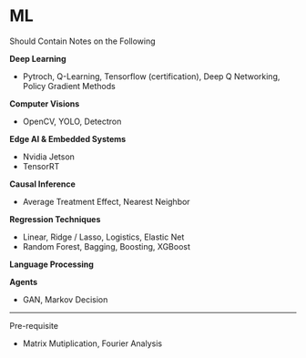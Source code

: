 # ML
Should Contain Notes on the Following

**Deep Learning**
- Pytroch, Q-Learning, Tensorflow (certification), Deep Q Networking, Policy Gradient Methods
  
**Computer Visions**
- OpenCV, YOLO, Detectron

**Edge AI & Embedded Systems**
- Nvidia Jetson
- TensorRT
  
**Causal Inference**
- Average Treatment Effect, Nearest Neighbor
  
**Regression Techniques**
- Linear, Ridge / Lasso, Logistics, Elastic Net
- Random Forest, Bagging, Boosting, XGBoost

**Language Processing**

**Agents**
- GAN, Markov Decision

---

Pre-requisite
- Matrix Mutiplication, Fourier Analysis
